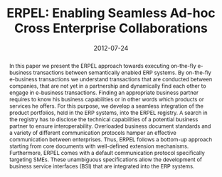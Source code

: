 ---
abstract: In this paper we present the ERPEL approach towards executing on-the-fly
  e-business transactions between semantically enabled ERP systems. By on-the-fly
  e-business transactions we understand transactions that are conducted between companies,
  that are not yet in a partnership and dynamically find each other to engage in e-business
  transactions. Finding an appropriate business partner requires to know his business
  capabilities or in other words which products or services he offers. For this purpose,
  we develop a seamless integration of the product portfolios, held in the ERP systems,
  into the ERPEL registry. A search in the registry has to disclose the technical
  capabilities of a potential business partner to ensure interoperability. Overloaded
  business document standards and a variety of different communication protocols hamper
  an effective communication between enterprises. Thus, ERPEL follows a bottom-up
  approach starting from core documents with well-defined extension mechanisms. Furthermore,
  ERPEL comes with a default communication protocol specifically targeting SMEs. These
  unambiguous specifications allow the development of business service interfaces
  (BSI) that are integrated into the ERP systems.
authors:
- Christian Huemer
- Gertrude Kappel
- Philipp Liegl
- Rainer Schuster
- Hannes Werthner
- Mario Topf
- Dieter Mayrhofer
- Marco Zapletal
- Philipp Krenn
date: '2012-07-24'
featured: false
publication_types:
- '0'
publishDate: '2012-07-24'
title: 'ERPEL: Enabling Seamless Ad-hoc Cross Enterprise Collaborations'
url_pdf: ''
---